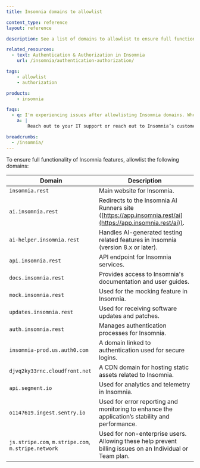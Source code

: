 ```yaml
---
title: Insomnia domains to allowlist

content_type: reference
layout: reference

description: See a list of domains to allowlist to ensure full functionality of Insomnia.

related_resources:
  - text: Authentication & Authorization in Insomnia
    url: /insomnia/authentication-authorization/

tags:
    - allowlist
    - authorization

products:
    - insomnia

faqs:
  - q: I'm experiencing issues after allowlisting Insomnia domains. Who can I reach out to for help?
    a: |
        Reach out to your IT support or reach out to Insomnia’s customer service at support@insomnia.rest or [https://support.konghq.com/support/s/](https://support.konghq.com/support/s/).

breadcrumbs:
  - /insomnia/
---
```


To ensure full functionality of Insomnia features, allowlist the following domains:

| Domain | Description |
|--------|-------------|
| `insomnia.rest` | Main website for Insomnia. | 
| `ai.insomnia.rest` | Redirects to the Insomnia AI Runners site ([https://app.insomnia.rest/ai](https://app.insomnia.rest/ai)). | 
| `ai-helper.insomnia.rest` | Handles AI-generated testing related features in Insomnia (version 8.x or later). | 
| `api.insomnia.rest` | API endpoint for Insomnia services. | 
| `docs.insomnia.rest` | Provides access to Insomnia's documentation and user guides. | 
| `mock.insomnia.rest` | Used for the mocking feature in Insomnia. | 
| `updates.insomnia.rest` | Used for receiving software updates and patches. | 
| `auth.insomnia.rest` | Manages authentication processes for Insomnia. | 
| `insomnia-prod.us.auth0.com` | A domain linked to authentication used for secure logins. | 
| `djvq2ky33rnc.cloudfront.net` | A CDN domain for hosting static assets related to Insomnia. | 
| `api.segment.io` | Used for analytics and telemetry in Insomnia. | 
| `o1147619.ingest.sentry.io` | Used for error reporting and monitoring to enhance the application’s stability and performance. | 
| `js.stripe.com`, `m.stripe.com`, `m.stripe.network` | Used for non-enterprise users. Allowing these help prevent billing issues on an Individual or Team plan. | 